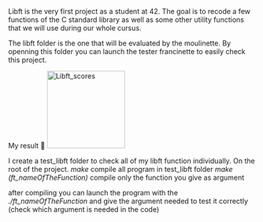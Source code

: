 Libft is the very first project as a student at 42. 
The goal is to recode a few functions of the C standard library as well as some other utility functions that we will use during our whole cursus.

The libft folder is the one that will be evaluated by the moulinette. By openning this folder you can launch the tester francinette to easily check this project.

My result :slot_machine:
<img width="158" alt="Libft_scores" src="https://github.com/Benoilte/libft/assets/104198121/ad9cbdd8-4336-449e-9969-8ae95b6b7b55">

I create a test_libft folder to check all of my libft function individually.
On the root of the project.
_make_ compile all program in test_libft folder
_make (ft_nameOfTheFunction)_ compile only the function you give as argument

after compiling you can launch the program with the _./ft_nameOfTheFunction_ and give the argument needed to test it correctly (check which argument is needed in the code)
